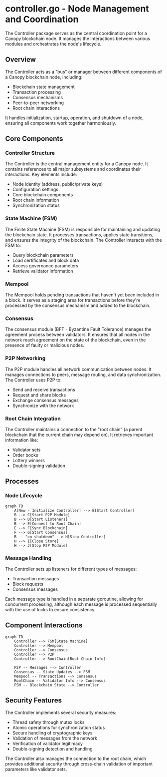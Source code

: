 # controller.go - Node Management and Coordination

The Controller package serves as the central coordination point for a Canopy blockchain node. It
manages the interactions between various modules and orchestrates the node's lifecycle.

## Overview

The Controller acts as a "bus" or manager between different components of a Canopy blockchain node,
including:

- Blockchain state management
- Transaction processing
- Consensus mechanisms
- Peer-to-peer networking
- Root chain interactions

It handles initialization, startup, operation, and shutdown of a node, ensuring all components work
together harmoniously.

## Core Components

### Controller Structure

The Controller is the central management entity for a Canopy node. It contains references to all
major subsystems and coordinates their interactions. Key elements include:

- Node identity (address, public/private keys)
- Configuration settings
- Core blockchain components
- Root chain information
- Synchronization status

### State Machine (FSM)

The Finite State Machine (FSM) is responsible for maintaining and updating the blockchain state. It
processes transactions, applies state transitions, and ensures the integrity of the blockchain. The
Controller interacts with the FSM to:

- Query blockchain parameters
- Load certificates and block data
- Access governance parameters
- Retrieve validator information

### Mempool

The Mempool holds pending transactions that haven't yet been included in a block. It serves as a staging area for transactions before they're processed by the consensus mechanism and added to the blockchain.

### Consensus

The consensus module (BFT - Byzantine Fault Tolerance) manages the agreement process between
validators. It ensures that all nodes in the network reach agreement on the state of the blockchain,
even in the presence of faulty or malicious nodes.

### P2P Networking

The P2P module handles all network communication between nodes. It manages connections to peers,
message routing, and data synchronization. The Controller uses P2P to:

- Send and receive transactions
- Request and share blocks
- Exchange consensus messages
- Synchronize with the network

### Root Chain Integration

The Controller maintains a connection to the "root chain" (a parent blockchain that the current
chain may depend on). It retrieves important information like:

- Validator sets
- Order books
- Lottery winners
- Double-signing validation

## Processes

### Node Lifecycle

```mermaid
graph TD
    A[New - Initialize Controller] --> B[Start Controller]
    B --> C[Start P2P Module]
    B --> D[Start Listeners]
    B --> E[Connect to Root Chain]
    E --> F[Sync Blockchain]
    F --> G[Start Consensus]
    B -- "on shutdown" --> H[Stop Controller]
    H --> I[Close Store]
    H --> J[Stop P2P Module]
```

### Message Handling

The Controller sets up listeners for different types of messages:

- Transaction messages
- Block requests
- Consensus messages

Each message type is handled in a separate goroutine, allowing for concurrent processing, although
each message is processed sequentially with the use of locks to ensure consistency.

## Component Interactions

```mermaid
graph TD
    Controller --> FSM[State Machine]
    Controller --> Mempool
    Controller --> Consensus
    Controller --> P2P
    Controller --> RootChain[Root Chain Info]

    P2P -- Messages --> Controller
    Consensus -- State Updates --> FSM
    Mempool -- Transactions --> Consensus
    RootChain -- Validator Info --> Consensus
    FSM -- Blockchain State --> Controller
```

## Security Features

The Controller implements several security measures:

- Thread safety through mutex locks
- Atomic operations for synchronization status
- Secure handling of cryptographic keys
- Validation of messages from the network
- Verification of validator legitimacy
- Double-signing detection and handling

The Controller also manages the connection to the root chain, which provides additional security
through cross-chain validation of important parameters like validator sets.
